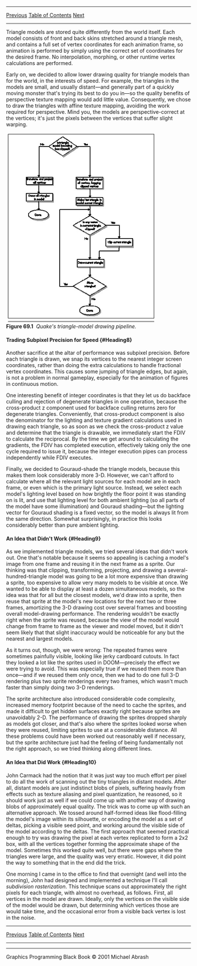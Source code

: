   ------------------------ --------------------------------- --------------------
  [Previous](69-02.html)   [Table of Contents](index.html)   [Next](69-04.html)
  ------------------------ --------------------------------- --------------------

Triangle models are stored quite differently from the world itself. Each
model consists of front and back skins stretched around a triangle mesh,
and contains a full set of vertex coordinates for each animation frame,
so animation is performed by simply using the correct set of coordinates
for the desired frame. No interpolation, morphing, or other runtime
vertex calculations are performed.

Early on, we decided to allow lower drawing quality for triangle models
than for the world, in the interests of speed. For example, the
triangles in the models are small, and usually distant—and generally
part of a quickly moving monster that's trying its best to do you in—so
the quality benefits of perspective texture mapping would add little
value. Consequently, we chose to draw the triangles with affine texture
mapping, avoiding the work required for perspective. Mind you, the
models are perspective-correct at the vertices; it's just the pixels
between the vertices that suffer slight warping.

![](images/69-01.jpg)\
 **Figure 69.1**  *Quake's triangle-model drawing pipeline.*

#### Trading Subpixel Precision for Speed {#Heading8}

Another sacrifice at the altar of performance was subpixel precision.
Before each triangle is drawn, we snap its vertices to the nearest
integer screen coordinates, rather than doing the extra calculations to
handle fractional vertex coordinates. This causes some jumping of
triangle edges, but again, is not a problem in normal gameplay,
especially for the animation of figures in continuous motion.

One interesting benefit of integer coordinates is that they let us do
backface culling and rejection of degenerate triangles in one operation,
because the cross-product z component used for backface culling returns
zero for degenerate triangles. Conveniently, that cross-product
component is also the denominator for the lighting and texture gradient
calculations used in drawing each triangle, so as soon as we check the
cross-product z value and determine that the triangle is drawable, we
immediately start the FDIV to calculate the reciprocal. By the time we
get around to calculating the gradients, the FDIV has completed
execution, effectively taking only the one cycle required to issue it,
because the integer execution pipes can process independently while FDIV
executes.

Finally, we decided to Gouraud-shade the triangle models, because this
makes them look considerably more 3-D. However, we can't afford to
calculate where all the relevant light sources for each model are in
each frame, or even which is the primary light source. Instead, we
select each model's lighting level based on how brightly the floor point
it was standing on is lit, and use that lighting level for both ambient
lighting (so all parts of the model have some illumination) and Gouraud
shading—but the lighting vector for Gouraud shading is a fixed vector,
so the model is always lit from the same direction. Somewhat
surprisingly, in practice this looks considerably better than pure
ambient lighting.

#### An Idea that Didn't Work {#Heading9}

As we implemented triangle models, we tried several ideas that didn't
work out. One that's notable because it seems so appealing is caching a
model's image from one frame and reusing it in the next frame as a
sprite. Our thinking was that clipping, transforming, projecting, and
drawing a several-hundred-triangle model was going to be a lot more
expensive than drawing a sprite, too expensive to allow very many models
to be visible at once. We wanted to be able to display at least a dozen
simultaneous models, so the idea was that for all but the closest
models, we'd draw into a sprite, then reuse that sprite at the model's
new locations for the next two or three frames, amortizing the 3-D
drawing cost over several frames and boosting overall model-drawing
performance. The rendering wouldn't be exactly right when the sprite was
reused, because the view of the model would change from frame to frame
as the viewer and model moved, but it didn't seem likely that that
slight inaccuracy would be noticeable for any but the nearest and
largest models.

As it turns out, though, we were wrong: The repeated frames were
sometimes painfully visible, looking like jerky cardboard cutouts. In
fact they looked a lot like the sprites used in DOOM—precisely the
effect we were trying to avoid. This was especially true if we reused
them more than once—and if we reused them only once, then we had to do
one full 3-D rendering plus two sprite renderings every two frames,
which wasn't much faster than simply doing two 3-D renderings.

The sprite architecture also introduced considerable code complexity,
increased memory footprint because of the need to cache the sprites, and
made it difficult to get hidden surfaces exactly right because sprites
are unavoidably 2-D. The performance of drawing the sprites dropped
sharply as models got closer, and that's also where the sprites looked
worse when they were reused, limiting sprites to use at a considerable
distance. All these problems could have been worked out reasonably well
if necessary, but the sprite architecture just had the feeling of being
fundamentally not the right approach, so we tried thinking along
different lines.

#### An Idea that Did Work {#Heading10}

John Carmack had the notion that it was just way too much effort per
pixel to do all the work of scanning out the tiny triangles in distant
models. After all, distant models are just indistinct blobs of pixels,
suffering heavily from effects such as texture aliasing and pixel
quantization, he reasoned, so it should work just as well if we could
come up with another way of drawing blobs of approximately equal
quality. The trick was to come up with such an alternative approach. We
tossed around half-formed ideas like flood-filling the model's image
within its silhouette, or encoding the model as a set of deltas, picking
a visible seed point, and working around the visible side of the model
according to the deltas. The first approach that seemed practical enough
to try was drawing the pixel at each vertex replicated to form a 2x2
box, with all the vertices together forming the approximate shape of the
model. Sometimes this worked quite well, but there were gaps where the
triangles were large, and the quality was very erratic. However, it did
point the way to something that in the end did the trick.

One morning I came in to the office to find that overnight (and well
into the morning), John had designed and implemented a technique I'll
call *subdivision rasterization*. This technique scans out approximately
the right pixels for each triangle, with almost no overhead, as follows.
First, all vertices in the model are drawn. Ideally, only the vertices
on the visible side of the model would be drawn, but determining which
vertices those are would take time, and the occasional error from a
visible back vertex is lost in the noise.

  ------------------------ --------------------------------- --------------------
  [Previous](69-02.html)   [Table of Contents](index.html)   [Next](69-04.html)
  ------------------------ --------------------------------- --------------------

* * * * *

Graphics Programming Black Book © 2001 Michael Abrash
